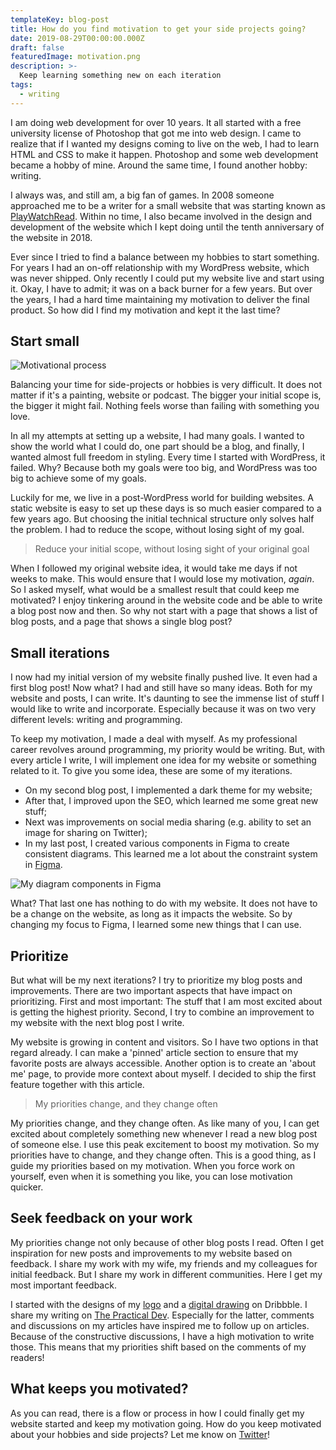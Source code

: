 ```yaml
---
templateKey: blog-post
title: How do you find motivation to get your side projects going?
date: 2019-08-29T00:00:00.000Z
draft: false
featuredImage: motivation.png
description: >-
  Keep learning something new on each iteration
tags:
  - writing
---
```


I am doing web development for over 10 years. It all started with a free university license of Photoshop that got me into web design. I came to realize that if I wanted my designs coming to live on the web, I had to learn HTML and CSS to make it happen. Photoshop and some web development became a hobby of mine. Around the same time, I found another hobby: writing.

I always was, and still am, a big fan of games. In 2008 someone approached me to be a writer for a small website that was starting known as [PlayWatchRead](https://www.playwatchread.nl/). Within no time, I also became involved in the design and development of the website which I kept doing until the tenth anniversary of the website in 2018.

Ever since I tried to find a balance between my hobbies to start something. For years I had an on-off relationship with my WordPress website, which was never shipped. Only recently I could put my website live and start using it. Okay, I have to admit; it was on a back burner for a few years. But over the years, I had a hard time maintaining my motivation to deliver the final product. So how did I find my motivation and kept it the last time?

## Start small

![Motivational process](/img/motivation-process.png 'Motivational process')

Balancing your time for side-projects or hobbies is very difficult. It does not matter if it's a painting, website or podcast. The bigger your initial scope is, the bigger it might fail. Nothing feels worse than failing with something you love.

In all my attempts at setting up a website, I had many goals. I wanted to show the world what I could do, one part should be a blog, and finally, I wanted almost full freedom in styling. Every time I started with WordPress, it failed. Why? Because both my goals were too big, and WordPress was too big to achieve some of my goals.

Luckily for me, we live in a post-WordPress world for building websites. A static website is easy to set up these days is so much easier compared to a few years ago. But choosing the initial technical structure only solves half the problem. I had to reduce the scope, without losing sight of my goal.

> Reduce your initial scope, without losing sight of your original goal

When I followed my original website idea, it would take me days if not weeks to make. This would ensure that I would lose my motivation, _again_. So I asked myself, what would be a smallest result that could keep me motivated? I enjoy tinkering around in the website code and be able to write a blog post now and then. So why not start with a page that shows a list of blog posts, and a page that shows a single blog post?

## Small iterations

I now had my initial version of my website finally pushed live. It even had a first blog post! Now what? I had and still have so many ideas. Both for my website and posts, I can write. It's daunting to see the immense list of stuff I would like to write and incorporate. Especially because it was on two very different levels: writing and programming.

To keep my motivation, I made a deal with myself. As my professional career revolves around programming, my priority would be writing. But, with every article I write, I will implement one idea for my website or something related to it. To give you some idea, these are some of my iterations.

- On my second blog post, I implemented a dark theme for my website;
- After that, I improved upon the SEO, which learned me some great new stuff;
- Next was improvements on social media sharing (e.g. ability to set an image for sharing on Twitter);
- In my last post, I created various components in Figma to create consistent diagrams. This learned me a lot about the constraint system in [Figma](https://www.figma.com/).

![My diagram components in Figma](/img/diagram-design-system.png 'My diagram components in Figma')

What? That last one has nothing to do with my website. It does not have to be a change on the website, as long as it impacts the website. So by changing my focus to Figma, I learned some new things that I can use.

## Prioritize

But what will be my next iterations? I try to prioritize my blog posts and improvements. There are two important aspects that have impact on prioritizing. First and most important: The stuff that I am most excited about is getting the highest priority. Second, I try to combine an improvement to my website with the next blog post I write.

My website is growing in content and visitors. So I have two options in that regard already. I can make a 'pinned' article section to ensure that my favorite posts are always accessible. Another option is to create an 'about me' page, to provide more context about myself. I decided to ship the first feature together with this article.

> My priorities change, and they change often

My priorities change, and they change often. As like many of you, I can get excited about completely something new whenever I read a new blog post of someone else. I use this peak excitement to boost my motivation. So my priorities have to change, and they change often. This is a good thing, as I guide my priorities based on my motivation. When you force work on yourself, even when it is something you like, you can lose motivation quicker.

## Seek feedback on your work

My priorities change not only because of other blog posts I read. Often I get inspiration for new posts and improvements to my website based on feedback. I share my work with my wife, my friends and my colleagues for initial feedback. But I share my work in different communities. Here I get my most important feedback.

I started with the designs of my [logo](https://dribbble.com/shots/6709595-Personal-Brand-Logo-V2) and a [digital drawing](https://dribbble.com/shots/6815153-CSS-Owl-selector) on Dribbble. I share my writing on [The Practical Dev](https://dev.to). Especially for the latter, comments and discussions on my articles have inspired me to follow up on articles. Because of the constructive discussions, I have a high motivation to write those. This means that my priorities shift based on the comments of my readers!

## What keeps you motivated?

As you can read, there is a flow or process in how I could finally get my website started and keep my motivation going. How do you keep motivated about your hobbies and side projects? Let me know on [Twitter](https://twitter.com/kevtiq)!
